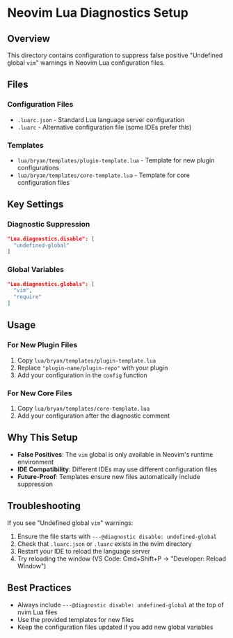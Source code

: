 # Neovim Lua Diagnostics Setup

## Overview
This directory contains configuration to suppress false positive "Undefined global `vim`" warnings in Neovim Lua configuration files.

## Files

### Configuration Files
- `.luarc.json` - Standard Lua language server configuration
- `.luarc` - Alternative configuration file (some IDEs prefer this)

### Templates
- `lua/bryan/templates/plugin-template.lua` - Template for new plugin configurations
- `lua/bryan/templates/core-template.lua` - Template for core configuration files

## Key Settings

### Diagnostic Suppression
```json
"Lua.diagnostics.disable": [
  "undefined-global"
]
```

### Global Variables
```json
"Lua.diagnostics.globals": [
  "vim",
  "require"
]
```

## Usage

### For New Plugin Files
1. Copy `lua/bryan/templates/plugin-template.lua`
2. Replace `"plugin-name/plugin-repo"` with your plugin
3. Add your configuration in the `config` function

### For New Core Files
1. Copy `lua/bryan/templates/core-template.lua`
2. Add your configuration after the diagnostic comment

## Why This Setup

- **False Positives**: The `vim` global is only available in Neovim's runtime environment
- **IDE Compatibility**: Different IDEs may use different configuration files
- **Future-Proof**: Templates ensure new files automatically include suppression

## Troubleshooting

If you see "Undefined global `vim`" warnings:
1. Ensure the file starts with `---@diagnostic disable: undefined-global`
2. Check that `.luarc.json` or `.luarc` exists in the nvim directory
3. Restart your IDE to reload the language server
4. Try reloading the window (VS Code: Cmd+Shift+P → "Developer: Reload Window")

## Best Practices

- Always include `---@diagnostic disable: undefined-global` at the top of nvim Lua files
- Use the provided templates for new files
- Keep the configuration files updated if you add new global variables
